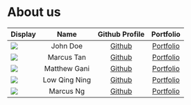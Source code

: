 # About us

Display | Name | Github Profile | Portfolio 
--------|:----:|:--------------:|:---------:
![](https://via.placeholder.com/100.png?text=Photo) | John Doe | [Github](https://github.com/) | [Portfolio](docs/team/johndoe.md)
![](https://via.placeholder.com/100.png?text=Photo) | Marcus Tan | [Github](https://github.com/marcursor) | [Portfolio](docs/team/marcustan.md)
![](https://via.placeholder.com/100.png?text=Photo) | Matthew Gani | [Github](https://github.com/matthewgani) | [Portfolio](docs/team/matthewgani.md)
![](https://via.placeholder.com/100.png?text=Photo) | Low Qing Ning | [Github](https://github.com/ninggggx99) | [Portfolio](docs/team/lowqingning.md)
![](https://via.placeholder.com/100.png?text=Photo) | Marcus Ng | [Github](https://github.com/reinbowl) | [Portfolio](team/marcusng.md)


